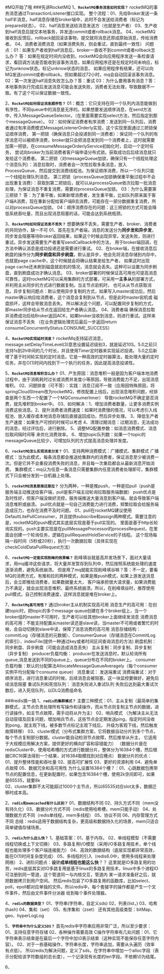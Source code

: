 #MQ开始了哦
###先讲RocketMQ
1、**`RocketMQ事务消息如何实现？`**
    rocketMQ的事务消息通过TransactionListener接口实现。
    整个流程：01、先给Broker发送一条half半消息，half消息存储在broker端中，此时不会发送给消费者（标记为prepared状态）。 02、half消息发送给消息发送方（也就是生产者）
        03、生产收到half消息后提交本地事务，并发送commit或者rollback消息。 04、rocketMQ接收到反馈后，rollback就回滚该事物，提交就将消息还原成原始消息，传给消费者。
        04、消费者消费消息（如果消费失败，则会重试，直到最终一致性）
    问题点：01：如果生产者收到half消息后，broker一直收不到commit或者rollback怎么办？
        答：如果在规定时间内没收到，rocketMQ会向应用程序发送一条检查请求，看回调方法是否能收到该事务消息，如果应用程序还是在规定时间未响应，标记为unknow状态。标记unknow状态的消息，
            如果应用程序有结果，还可以向MQ发送commit或者rollback。但如果超过72小时，mq会自动回滚该事务消息。
        02：第一次发送half消息失败怎么办？答：重试
        03：为什么要用事务消息？答：本地事务执行完成后发送消息可能会发送失败，消费者无法处理，导致数据不一致。有了这个可以保证数据一致性。

2、**`RocketMQ如何保证消息顺序性？`**
    01：概念：它只支持在同一个队列内消息能做到有序性，不同queue中的消息是无序的。如果想要发送顺序消息，在send方法中，传入MessageQueueSelector。（在里面需要实现select方法，然后指定到那个messageQueue）。
    02：如何保证消费者有序消费：发送到同一队列后，消费者通过有序消费模式MessageListenerOrderly实现，这个实现里面通过三把锁保证顺序消费，
            第一把锁（确保消息只会投递到同一消费者）：保证同一个队列的有序消息可以被顺序消费，broker就只会把消息发到同一个消费者上，这时就需要加第一把锁，在consumeMessageOrderlyService初始化时，启动一个定时任务，
                尝试向broker为当前消费者客户端申请分布式锁。获取成功后后续消息就只发给这个消费者。
            第二把锁（对messageQueue加锁，确保只有一个线程处理这个消息队列）：消息拉取时，消费者会一次性拉取多条消息，放入ProcessQueue，然后提交到消费线程池。为保证顺序消费，所以一个队列只能
                一个线程处理队列消息。
            第三把锁（processQueue加锁确保重平衡过程中不会出现重复消费）：获取到第二把锁后，就可以从processQueue依次拉取一批消息处理，为保证消息不重复消费，需要对processQueue加锁。
    03：为什么需要第三把锁？ 答：为了重平衡，如果新增消费者，发生重平衡，比如队列原来属于客户端A消费，现在重新分配给客户端B去消费，可能存在一部分数据重复消费，所以对processQueue加锁。
    04：顺序消费存在的问题：这三把锁的方式可能会降低系统吞吐量，而且出现消息阻塞的话，可能会达到系统瓶颈。

3、**`RocketMQ如何保证消息不丢失？`**
    想要确保不丢失，需要生产者、broker、消费者的共同协作，缺一不可
    01、首先在生产者端，消息的发送分为**同步发和异步发**，同步发会阻塞等待Broker返回结果，如果这个时候出现异常，发送失败，则进行重试。异步发送需要生产者重写sendCallback中的方法，
        用于broker端回调，在方法中确认消息是成功投递还是需要进行重试。
    02、在broker端，在接收消息后刷盘的操作分为**同步刷盘和异步刷盘**，默认是异步，他会先将消息存储到内存中，也就是page cache中，这个时候就会将确认结果发给生产者，
        如果这时出现page cache还未刷到磁盘就宕机的情况，消息就会丢失。这种可以设置为同步刷盘，直到刷盘成功才确认消息。
    03、broker部署的时候保证高可用也可提高消息可靠性，这时rocketMQ可以采用集群的方式部署，可采用**一主多从**的部署方式，并利用主从同步的方式进行数据复制。当主节点宕机时，
        也可从从节点获取消息。异步复制问题点：默认使用异步复制的方式，如果写入master成功后，然后master确认响应给消费者，这个消息会复制到从节点，但是此时master宕机或
            磁盘损坏，这样会导致消息丢失。
           所以解决这个问题，可以配置同步复制的方式，即master同步给从节点在返回给生产者确认消息。
    04、消费者端 确保消息拉取并消费成功后给Broker返回ACK，如果broker没收到消息，则进行重试。这样来保证消息不丢失
         （在业务逻辑处理完后最后一步返回return consumeConcurrentlyStatus.CONSUME_SUCCESS）
    

4、**`RocketMQ实现延时消息？`**
    rocketMq支持延迟消息，message.setDelayTimeLevel(3)意思设置延迟级别3，就是延迟10S。5.0之前只支持1s到2h中间的几个时长，并且使用Timer定时器来实现延迟投递。
    5.0之后新增了基于时间轮实现的定时消息。它是一种高效的定时器算法，能处理大量的定时任务，并在O(1)时间内找到下一个执行的任务，因此提高消息投递性。

5、**`RocketMQ消息堆积怎么办？`**
    01、产生原因：消息堆积一般是因为客户端本地消费过程中，由于消耗耗时过长或消费并发度小等原因，导致消费能力不足，出现消息堆积。
    02、问题排查（可不答）：实践：消息订阅不一致（应用因特殊原因，将springCloudStream改为rocketMQ，修改配置上线后，出现消息堆积问题，经排查是两个东西一个配置了一个MQConsumerInner）
            导致rocketMQ不确定是否消费，就先堆积到broker中。
    03、如何解决：1、增加消费者数量，让更多消费实例消费这些消息。2、提升消费者消费速度：如果时消费慢的情况，可以考虑引入线程池、放入缓存或本地消息存储后直接返回成功，然后异步处理。
            3、降低生产者生产速度：如果生产可控的时候可以考虑 4、清理过期消息：过期消息，无法成功的消息，经过评估后，进行删除。 
            5、调整MQ配置参数：如消息消费模式、消息拉取间隔时间等 来优化消费效率。 6、增加topic队列数：如果一个topic的messageQueue比较少，可增加队列的方式提高消息处理并发度。
    
6、**`rocketMQ怎么实现消息分发？`**
    01、支持两种消费模式：广播模式、集群模式
        广播模式：当为此模式，每条消息都会推送给集群内的消费者，保证消息至少被消费一次。但是它并不会重投消费失败的消息，并且每一次重启都会从最新消息开始消费。
        集群模式：mq认为任意一条消息只需要集群内任意消费者处理即可，集群模式下只会被分发到一台机器上处理。
        
5、**`rocketMQ消息是推还是拉？`**
    分为两种，一种是推push，一种是拉pull（push是服务端主动推送给客户端，pull是客户端主动轮询拉取服务端数据）
    push优点是及时性好，但客户端没做好流控，服务端推送大量消息到客户端，就会导致客户端消息堆积或崩溃。
    pull优点就是一句自己消费能力进行消费，频繁拉取会给服务端造成压力，也存在消费不及时问题。
    01、pull在rocketMQ建议使用DefaultLitePullConsumer，并且提供subscribe和assign两种模式。需要注意的是，rocketMQ的push模式其实底层实现是基于pull实现的。
        里面是基于http长轮询实现的。push主要实现是在pullMessageProcessor的processRequest，在里面会创建一个轮询任务，逻辑在pullRequestHoldService的子线程。
        这个现场每隔一段时间（5秒或20秒），执行一次数据拉取（具体实现在checkColdDataPullRequest方法）

6、**`rocketMQ一定能实现削峰的效果嘛？`**
    削峰填谷就是高并发场景下，面对大量请求，用mq缓冲这些请求，将大量并发暂存到队列中，然后按照系统能处理的速度逐渐消费，避免系统崩溃。
    但是用了mq就能实现削峰填谷嘛？答：不一定，要看MQ的消费方式，有推和拉的两种模式，如果是推push模式，如果上游发送消息后，会立即推给消费者，如果数据量太大，
        客户端承担很大请求量，如果消费能力不满足，就会出现消息堆积，最终系统崩溃。所以，在削峰填谷时，推荐使用pull模式，自己控制消费速度，这样消息就是堆在broker上。

7、**`RocketMq高可用性？`**
  	通过broker主从机制实现高可用
  	消息生产的高可用：在创建topic时，把topic的多个message queue创建在多个broker组上，当一个broker组的master不可用时，生产者可以给其他broker上面继续发消息
  	消费消息的高可用：不能支持配置从master读还是slave读，当master不可用或者繁忙的时候，会自动切换到slave中读，保障了消息消费的高可用
  	消息存储结构： commitLog（存储消息的元数据）、ConsumerQueue（存储消息在CommitLog的索引）、indexFile(提供一种通过key或者时间区间查询消息的方法)
  	刷盘机制：同步刷盘、异步刷盘（可能会造成消息丢失）
  	主从复制：同步复制、异步复制（异步复制）
  	producer负载均衡： producer在发送消息时，默认轮询所有queue,消息发送到不同的queue上，queue分布在不同的broker上。
  	consumer负载均衡：默认的分配算法AllocateMessageQueueAveragely（每个consumer实例平均分配每个consume queue）
  	消息重试：
  		发送端重试
  		消费端重试：对于顺序消息，进行消息重试的时候，后续消息会被阻塞。这一块监控要做好，避免后续消息阻塞
  	重试队列和死信队列：
  		消息失败进入重试队列
  		失败后达到最大重试次数后，进入死信队列，以DLQ消费组命名	


###redis搞一搞
1、**`redis的集群模式？`**
    主要三种模式：01、主从复制（最简单的集群模式，主节点负责处理所有写操作和读操作，而从节点则复制主节点的数据，进行读操作，如主节点故障，需手动将从升为主）
        02、哨兵模式 （为解决主从无法自动容错及回复问题，增加哨兵节点，这些节点会定期发送ping，指定时间没收到pong，就主观下线，被多数节点标记主观下线后，
                    升级为客观下线，然后触发故障转移）
        03、cluster模式（分布式集群方案，它将数据自动分片到多个节点，每个节点复制部分数据。cluster能自动检测节点故障，然后推举从升主，
                    它适用于大规模应用解决方案，提供更好的横向扩容和容错能力）
        （数据分片是在redisCluster中，使用哈希槽的方式进行数据分片，整体分为16384个槽，然后根据CRC16算法得到一个结果，对16384取模找到对应槽点）
            数据分片的优点：01、提升整体性能和吞吐量 02、提高可扩展性 03、更好的资源利用 04、避免单点故障 05、数据冗余和高可用性
            为什么设置16384个槽？：01、心跳数据包携带节点的配置信息，在更新配置时，如果包含16384个槽，使用2k空间即可，如果是65535，就要8k   
                            02、cluster集群不太可能超过1000个主节点，所以65535对应slot太多，数据迁移时成本高。

2、**`redis和memcached有什么区别？`**
    01、数据结构不同 02、持久方式不同（mem没有持久化）03、数据分片方式不同（redis使用哈希槽，mem只能手动）
    04、处理数据方式不同（redis单线程，mem多线程） 05、协议不同 06、内存管理方式不同
    总结：redis适用于数据结构复杂，更高级和数据持久化的场景，mem只适合简单键值存储场景。

3、**`redis为什么这么快？`**
    1、基础答案：01、基于内存。 02、单线程模型（不需要线程切换或上下文切换） 03、多路复用I/O模型（采用I/O多路复用技术，单个线程也能处理多个客户端连接能力）
            04、高效的数据结构（底层实现都非常高效，能在O(1)时间复杂度完成） 05、多线程的引入（redis6.0中，使用多线程来处理网络）
    2、进阶问题点：**设计成单线程也能这么快**？？
        这里就是IO多路复用的功劳，redis底层其实对IO多路复用是基于linux的多路复用技术，linux中多个进程IO可注册到同一管道，这个管道同一与内核交互，管道内
            某一请求准备好之后，就把数据拷贝到用户空间。
        然后redis包装了IO多路复用的函数库，比如select、poll，epoll都对应单独的文件。所以redis中，每个套接字的操作都是产生一个文件事件，然后由文件事件分派器
        给到每个事件处理器。

4、**`redis的数据类型？`**
    01、字符串(字符串，自定义sds) 02、列表(list，) 03、哈希(hash)  04、集和（set） 05、有序集和（zset）
    还有其他高级类型：bitMap、geo、hyperLogLog

5、**`字符串中为什么定义SDS？`**
    首先redis中字符串应用非常广泛，所以至少要求：01、支持任意字符存储 02、各种操作需要高效
    C操作字符串有几处问题：01、它字符串表示结束是在最后一个字符中加\0表示结束（这种实现不能保存任意字符内容）。
        02、对于一些基础操作，字符串长度，字符串追加，需要从头遍历（效率有点低）。
    所以redis为解决问题，定义了sds，在字符串中增加一个alloc字段（表示分配给该字符数组的总长度），一个记录现有长度的len字段。不依赖\0为结尾。

6、

        

        
        
    
    
        
